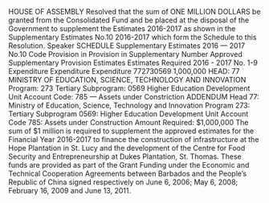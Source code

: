 HOUSE OF ASSEMBLY
Resolved that the sum of ONE MILLION DOLLARS be granted from the Consolidated Fund and be placed at the disposal of the Government to supplement the Estimates 2016-2017 as shown in the Supplementary Estimates No.10 2016-2017 which form the Schedule to this Resolution.
Speaker
SCHEDULE
Supplementary Estimates 2016 — 2017 No.10
Code Provision in Provision in Supplementary Number Approved Supplementary Provision Estimates Estimates Required 2016 - 2017 No. 1-9 Expenditure Expenditure Expenditure 772730569 1,000,000 HEAD: 77 MINISTRY OF EDUCATION, SCIENCE, TECHNOLOGY AND INNOVATION Program: 273 Tertiary Subprogram: 0569 Higher Education Development Unit Account Code: 785 — Assets under Constriction
ADDENDUM
Head 77:
Ministry of Education, Science, Technology and Innovation
Program 273:
Tertiary
Subprogram 0569: Higher Education Development Unit
Account Code 785: Assets under Construction
Amount Required: $1,000,000
The sum of $1 million is required to supplement the approved estimates for the Financial Year 2016-2017 to finance the construction of infrastructure at the Hope Plantation in St. Lucy and the development of the Centre for Food Security and Entrepreneurship at Dukes Plantation, St. Thomas.
These funds are provided as part of the Grant Funding under the Economic and Technical Cooperation Agreements between Barbados and the People’s Republic of China signed respectively on June 6, 2006; May 6, 2008; February 16, 2009 and June 13, 2011.
